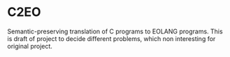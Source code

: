 # C2EO
Semantic-preserving translation of C programs to EOLANG programs.
This is draft of project to decide different problems, which non interesting for original project.
